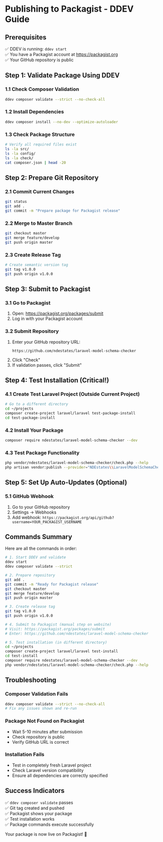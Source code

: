 # Publishing to Packagist - DDEV Guide

## Prerequisites

✅ DDEV is running: `ddev start`  
✅ You have a Packagist account at https://packagist.org  
✅ Your GitHub repository is public  

## Step 1: Validate Package Using DDEV

### 1.1 Check Composer Validation
```bash
ddev composer validate --strict --no-check-all
```

### 1.2 Install Dependencies  
```bash
ddev composer install --no-dev --optimize-autoloader
```

### 1.3 Check Package Structure
```bash
# Verify all required files exist
ls -la src/
ls -la config/
ls -la check/
cat composer.json | head -20
```

## Step 2: Prepare Git Repository

### 2.1 Commit Current Changes
```bash
git status
git add .
git commit -m "Prepare package for Packagist release"
```

### 2.2 Merge to Master Branch
```bash
git checkout master
git merge feature/develop
git push origin master
```

### 2.3 Create Release Tag
```bash
# Create semantic version tag
git tag v1.0.0
git push origin v1.0.0
```

## Step 3: Submit to Packagist

### 3.1 Go to Packagist
1. Open: https://packagist.org/packages/submit
2. Log in with your Packagist account

### 3.2 Submit Repository
1. Enter your GitHub repository URL:
   ```
   https://github.com/ndestates/laravel-model-schema-checker
   ```
2. Click "Check"
3. If validation passes, click "Submit"

## Step 4: Test Installation (Critical!)

### 4.1 Create Test Laravel Project (Outside Current Project)
```bash
# Go to a different directory
cd ~/projects
composer create-project laravel/laravel test-package-install
cd test-package-install
```

### 4.2 Install Your Package
```bash
composer require ndestates/laravel-model-schema-checker --dev
```

### 4.3 Test Package Functionality
```bash
php vendor/ndestates/laravel-model-schema-checker/check.php --help
php artisan vendor:publish --provider="NDEstates\\LaravelModelSchemaChecker\\ModelSchemaCheckerServiceProvider"
```

## Step 5: Set Up Auto-Updates (Optional)

### 5.1 GitHub Webhook
1. Go to your GitHub repository
2. Settings → Webhooks
3. Add webhook: `https://packagist.org/api/github?username=YOUR_PACKAGIST_USERNAME`

## Commands Summary

Here are all the commands in order:

```bash
# 1. Start DDEV and validate
ddev start
ddev composer validate --strict

# 2. Prepare repository
git add .
git commit -m "Ready for Packagist release"
git checkout master
git merge feature/develop
git push origin master

# 3. Create release tag  
git tag v1.0.0
git push origin v1.0.0

# 4. Submit to Packagist (manual step on website)
# Visit: https://packagist.org/packages/submit
# Enter: https://github.com/ndestates/laravel-model-schema-checker

# 5. Test installation (in different directory)
cd ~/projects
composer create-project laravel/laravel test-install
cd test-install
composer require ndestates/laravel-model-schema-checker --dev
php vendor/ndestates/laravel-model-schema-checker/check.php --help
```

## Troubleshooting

### Composer Validation Fails
```bash
ddev composer validate --strict --no-check-all
# Fix any issues shown and re-run
```

### Package Not Found on Packagist
- Wait 5-10 minutes after submission
- Check repository is public
- Verify GitHub URL is correct

### Installation Fails  
- Test in completely fresh Laravel project
- Check Laravel version compatibility
- Ensure all dependencies are correctly specified

## Success Indicators

✅ `ddev composer validate` passes  
✅ Git tag created and pushed  
✅ Packagist shows your package  
✅ Test installation works  
✅ Package commands execute successfully  

Your package is now live on Packagist! 🚀